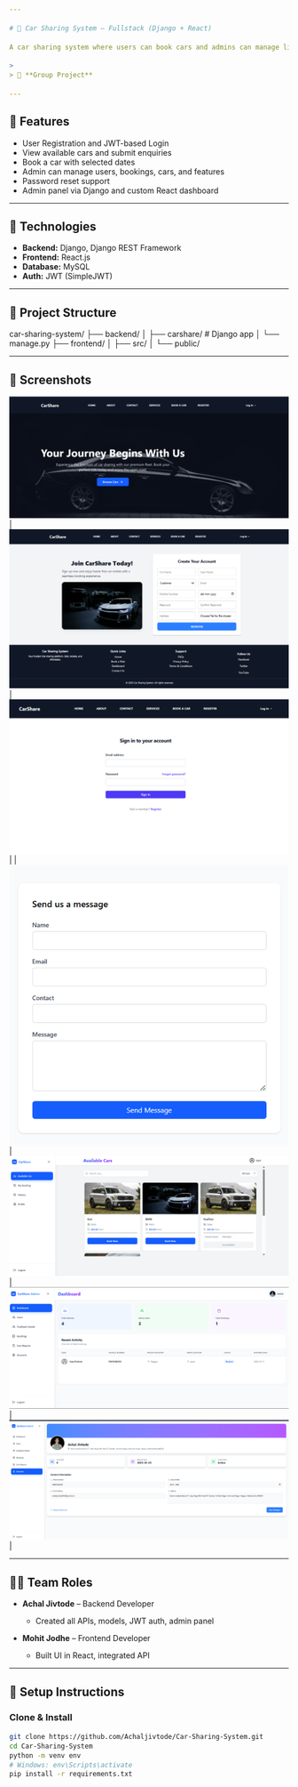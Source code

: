 ```yaml
---

# 🚗 Car Sharing System – Fullstack (Django + React)

A car sharing system where users can book cars and admins can manage listings, users, and more through both a Django Admin Panel and a custom React dashboard.

> 
> 👥 **Group Project**

---
```


## 🎯 Features
- User Registration and JWT-based Login
- View available cars and submit enquiries
- Book a car with selected dates
- Admin can manage users, bookings, cars, and features
- Password reset support
- Admin panel via Django and custom React dashboard

---

## 🔧 Technologies
- **Backend:** Django, Django REST Framework
- **Frontend:** React.js
- **Database:** MySQL
- **Auth:** JWT (SimpleJWT)

---

## 📁 Project Structure
car-sharing-system/ ├── backend/ │ ├── carshare/ # Django app │ └── manage.py ├── frontend/ │ ├── src/ │ └── public/

---

## 📸 Screenshots


![Home](frontend/Resources/screenshots/homepage.png) |
![Register Page](frontend/Resources/screenshots/register_page.png) |
![Login Page](frontend/Resources/screenshots/login_page.png) |
|![Contact Page](frontend/Resources/screenshots/contact_page.png)|
![Customer Dashboard](frontend/Resources/screenshots/customer_dashboard.png)|
![Admin Dashboard](frontend/Resources/screenshots/admin_dashboard.png)|
![Profile Page](frontend/Resources/screenshots/profile_page.png)|

---

## 🧑‍💻 Team Roles

- **Achal Jivtode** – Backend Developer  
  - Created all APIs, models, JWT auth, admin panel

- **Mohit Jodhe** – Frontend Developer  
  - Built UI in React, integrated API

---

## 🚀 Setup Instructions

### Clone & Install
```bash
git clone https://github.com/Achaljivtode/Car-Sharing-System.git
cd Car-Sharing-System
python -m venv env
# Windows: env\Scripts\activate
pip install -r requirements.txt

